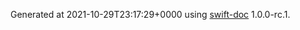 Generated at 2021-10-29T23:17:29+0000 using [swift-doc](https://github.com/SwiftDocOrg/swift-doc) 1.0.0-rc.1.

